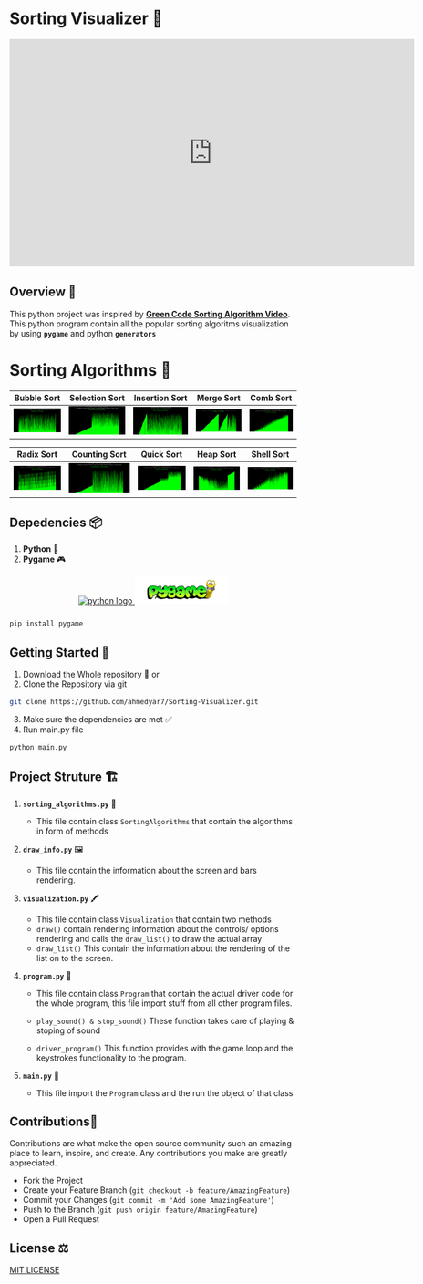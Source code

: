 # Sorting Visualizer 🧮

<iframe src="https://www.linkedin.com/embed/feed/update/urn:li:ugcPost:7229753542264160256?compact=1" height="399" width="710" frameborder="0" allowfullscreen="" title="Embedded post"></iframe>

## Overview 📃

This python project was inspired by **[Green Code Sorting Algorithm Video]("https://www.youtube.com/watch?v=N4JVT3eVBP8")**. This python program contain all the popular sorting algoritms visualization by using **`pygame`** and python **`generators`**

# Sorting Algorithms 🧮

| Bubble Sort                           | Selection Sort                              | Insertion Sort                   | Merge Sort                          | Comb Sort                         |
| ------------------------------------- | ------------------------------------------- | -------------------------------- | ----------------------------------- | --------------------------------- |
| ![Bubble Sort](img/bubble%20sort.png) | ![Selection Sort](img/selection%20sort.png) | ![Insertion Sort](img/image.png) | ![Merge Sort](img/merge%20sort.png) | ![Comb Sort](img/Comb%20sort.png) |

| Radix Sort                          | Counting Sort                             | Quick Sort                          | Heap Sort                         | Shell Sort                          |
| ----------------------------------- | ----------------------------------------- | ----------------------------------- | --------------------------------- | ----------------------------------- |
| ![Radix Sort](img/radix%20sort.png) | ![Counting Sort](img/Counting%20sort.png) | ![Quick Sort](img/quick%20sort.png) | ![Heap Sort](img/Heap%20sort.png) | ![Shell Sort](img/shell%20sort.png) |

## Depedencies 📦

1. **Python** 🐍
2. **Pygame** 🎮

<div align="center">
   <a href="https://www.python.org/">
      <img src="https://img.shields.io/badge/Python-3776AB?logo=python&logoColor=white&style=for-the-badge" height="50" alt="python logo"  />
  </a>
  <a href="https://www.pygame.org/news">
      <img src="pygamenew.png" height="50" alt="python logo"  />
  </a>
</div>

###

```bash
pip install pygame

```

## Getting Started 🚀

1. Download the Whole repository 📁 or
2. Clone the Repository via git

```bash
git clone https://github.com/ahmedyar7/Sorting-Visualizer.git

```

3. Make sure the dependencies are met ✅
4. Run main.py file

```bash
python main.py
```

## Project Struture 🏗️

1. **`sorting_algorithms.py`** 📜

   - This file contain class `SortingAlgorithms` that contain the algorithms in form of methods

2. **`draw_info.py`** 🖼️

   - This file contain the information about the screen and bars rendering.

3. **`visualization.py`** 🖍️

   - This file contain class `Visualization` that contain two methods
   - `draw()` contain rendering information about the controls/ options rendering and calls the `draw_list()` to draw the actual array
   - `draw_list()` This contain the information about the rendering of the list on to the screen.

4. **`program.py`** 🦾

   - This file contain class `Program` that contain the actual driver code for the whole program, this file import stuff from all other program files.

   - `play_sound() & stop_sound()` These function takes care of playing & stoping of sound
   - `driver_program()` This function provides with the game loop and the keystrokes functionality to the program.

5. **`main.py`** 🚦
   - This file import the `Program` class and the run the object of that class

## Contributions🤝

Contributions are what make the open source community such an amazing place to learn, inspire, and create. Any contributions you make are greatly appreciated.

- Fork the Project
- Create your Feature Branch (`git checkout -b feature/AmazingFeature`)
- Commit your Changes (`git commit -m 'Add some AmazingFeature'`)
- Push to the Branch (`git push origin feature/AmazingFeature`)
- Open a Pull Request

## License ⚖

[MIT LICENSE](LICENSE)
